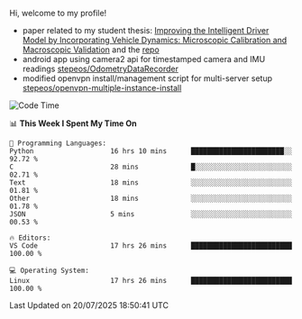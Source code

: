 Hi, welcome to my profile!

* paper related to my student thesis: [Improving the Intelligent Driver Model by Incorporating Vehicle Dynamics: Microscopic Calibration and Macroscopic Validation](https://doi.org/10.48550/arXiv.2408.03722) and the [repo](https://github.com/stepeos/pycarmodel_calibration)
* android app using camera2 api for timestamped camera and IMU readings [stepeos/OdometryDataRecorder](https://github.com/stepeos/OdometryDataRecorder)
* modified openvpn install/management script for multi-server setup [stepeos/openvpn-multiple-instance-install](https://github.com/stepeos/openvpn-multiple-instance-install)

<!--START_SECTION:waka-->
![Code Time](http://img.shields.io/badge/Code%20Time-2%2C124%20hrs%208%20mins-blue)

📊 **This Week I Spent My Time On** 

```text
💬 Programming Languages: 
Python                   16 hrs 10 mins      ███████████████████████░░   92.72 % 
C                        28 mins             █░░░░░░░░░░░░░░░░░░░░░░░░   02.71 % 
Text                     18 mins             ░░░░░░░░░░░░░░░░░░░░░░░░░   01.81 % 
Other                    18 mins             ░░░░░░░░░░░░░░░░░░░░░░░░░   01.78 % 
JSON                     5 mins              ░░░░░░░░░░░░░░░░░░░░░░░░░   00.53 % 

🔥 Editors: 
VS Code                  17 hrs 26 mins      █████████████████████████   100.00 % 

💻 Operating System: 
Linux                    17 hrs 26 mins      █████████████████████████   100.00 % 
```


 Last Updated on 20/07/2025 18:50:41 UTC
<!--END_SECTION:waka-->
